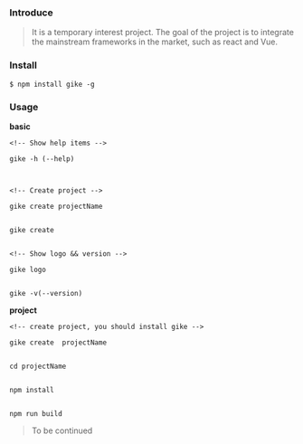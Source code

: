 ### Introduce
> It is a temporary interest project. The goal of the project is to integrate the mainstream frameworks in the market, such as react and Vue.

### Install
`$ npm install gike -g`


### Usage
**basic**
```
<!-- Show help items -->

gike -h (--help)



<!-- Create project -->

gike create projectName


gike create


<!-- Show logo && version -->

gike logo


gike -v(--version)

```

**project**
```
<!-- create project, you should install gike -->

gike create  projectName


cd projectName


npm install


npm run build

```



> To be continued